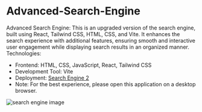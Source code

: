 # Advanced-Search-Engine
Advanced Search Engine:
This is an upgraded version of the search engine, built using React, Tailwind CSS, HTML, CSS, and Vite. It enhances the search experience with additional features, ensuring smooth and interactive user engagement while displaying search results in an organized manner.
Technologies:
- Frontend: HTML, CSS, JavaScript, React, Tailwind CSS  
- Development Tool: Vite  
- Deployment: [Search Engine 2]( https://tourmaline-nasturtium-e7216a.netlify.app/ )
- Note: For the best experience, please open this application on a desktop browser.

![search engine image](https://github.com/user-attachments/assets/42dee047-2173-4d19-90c2-e5407b08e903)
